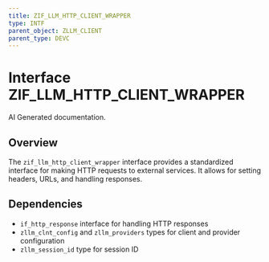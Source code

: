 ```yaml
---
title: ZIF_LLM_HTTP_CLIENT_WRAPPER
type: INTF
parent_object: ZLLM_CLIENT
parent_type: DEVC
---
```


# Interface ZIF_LLM_HTTP_CLIENT_WRAPPER

AI Generated documentation.
## Overview
The `zif_llm_http_client_wrapper` interface provides a standardized interface for making HTTP requests to external services. It allows for setting headers, URLs, and handling responses.

## Dependencies
- `if_http_response` interface for handling HTTP responses
- `zllm_clnt_config` and `zllm_providers` types for client and provider configuration
- `zllm_session_id` type for session ID

